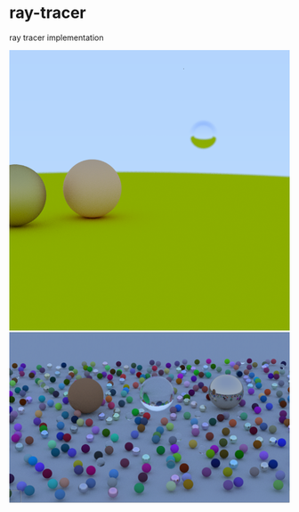 # ray-tracer
ray tracer implementation 

<img src="RayTracer/src/images/raytrace.png" >   

<img src="RayTracer/src/images/image1.PNG" >   
